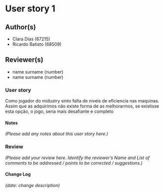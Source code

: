 # User story 1

## Author(s)
- Clara Dias (67215)
- Ricardo Batisto (68509)

## Reviewer(s)

- name surname (number)
- name surname (number)

### User story

Como jogador do midustry sinto falta de niveis de eficiencia nas maquinas. Assim que as adquirimos não existe forma de as melhorarmos, se existisse esta opção, o jogo, seria mais desafiante e completo


#### Notes

*(Please add any notes about this user story here.)*

### Review
*(Please add your review here. Identify the reviewer’s Name and List of comments to be addressed / points to be corrected / suggestions.)*

#### Change Log

*(date: change description)*
